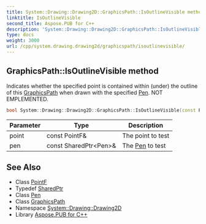 ```yaml
---
title: System::Drawing::Drawing2D::GraphicsPath::IsOutlineVisible method
linktitle: IsOutlineVisible
second_title: Aspose.PUB for C++
description: 'System::Drawing::Drawing2D::GraphicsPath::IsOutlineVisible method. Indicates whether the specified point is contained within (under) the outline of this GraphicsPath when drawn with the specified Pen. NOT EMPLEMENTED in C++.'
type: docs
weight: 3000
url: /cpp/system.drawing.drawing2d/graphicspath/isoutlinevisible/
---
```

## GraphicsPath::IsOutlineVisible method


Indicates whether the specified point is contained within (under) the outline of this [GraphicsPath](../) when drawn with the specified [Pen](../../../system.drawing/pen/). NOT EMPLEMENTED.

```cpp
bool System::Drawing::Drawing2D::GraphicsPath::IsOutlineVisible(const PointF &point, const SharedPtr<Pen> &pen)
```


| Parameter | Type | Description |
| --- | --- | --- |
| point | const PointF\& | The point to test |
| pen | const SharedPtr\<Pen\>\& | The [Pen](../../../system.drawing/pen/) to test |

## See Also

* Class [PointF](../../../system.drawing/pointf/)
* Typedef [SharedPtr](../../../system/sharedptr/)
* Class [Pen](../../../system.drawing/pen/)
* Class [GraphicsPath](../)
* Namespace [System::Drawing::Drawing2D](../../)
* Library [Aspose.PUB for C++](../../../)
